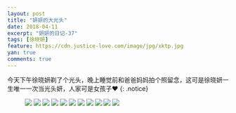 ```yaml
---
layout: post
title: "妍妍的大光头"
date: 2018-04-11
excerpt: "妍妍的日记-37"
tags: [徐晓妍]
feature: https://cdn.justice-love.com/image/jpg/xktp.jpg
yan: true
comments: true
---
```

今天下午徐晓妍剃了个光头，晚上睡觉前和爸爸妈妈拍个照留念，这可是徐晓妍一生唯一一次当光头妍，人家可是女孩子❤️
{: .notice}
<figure>
    <img src="{{ site.staticUrl }}/yanyan/image/guangtou1.JPG" />
    <img src="{{ site.staticUrl }}/yanyan/image/guangtou2.JPG" />
    <img src="{{ site.staticUrl }}/yanyan/image/guangtou3.JPG" />
    <img src="{{ site.staticUrl }}/yanyan/image/guangtou4.JPG" />
    <img src="{{ site.staticUrl }}/yanyan/image/guangtou5.JPG" />
    <img src="{{ site.staticUrl }}/yanyan/image/guangtou6.JPG" />
    <img src="{{ site.staticUrl }}/yanyan/image/guangtou7.JPG" />
    <img src="{{ site.staticUrl }}/yanyan/image/guangtou8.JPG" />
    <img src="{{ site.staticUrl }}/yanyan/image/guangtou9.JPG" />
    <img src="{{ site.staticUrl }}/yanyan/image/guangtou10.JPG" />
    <img src="{{ site.staticUrl }}/yanyan/image/guangtou11.JPG" />
</figure>

